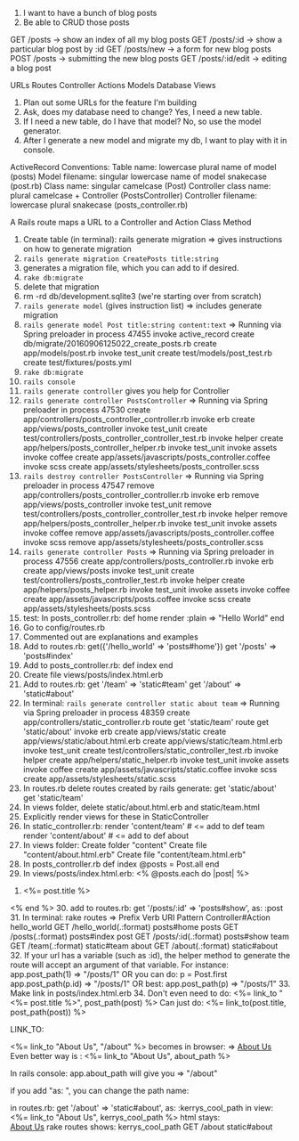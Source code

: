 1. I want to have a bunch of blog posts
2. Be able to CRUD those posts

GET /posts -> show an index of all my blog posts
GET /posts/:id -> show a particular blog post by :id
GET /posts/new -> a form for new blog posts
POST /posts -> submitting the new blog posts
GET /posts/:id/edit -> editing a blog post

URLs
Routes
Controller Actions
Models
Database
Views

1. Plan out some URLs for the feature I'm building
2. Ask, does my database need to change? Yes, I need a new table.
3. If I need a new table, do I have that model? No, so use the model generator.
4. After I generate a new model and migrate my db, I want to play with it in console.

ActiveRecord Conventions:
Table name: lowercase plural name of model (posts)
Model filename: singular lowercase name of model snakecase (post.rb)
Class name: singular camelcase (Post)
Controller class name: plural camelcase + Controller (PostsController)
Controller filename: lowercase plural snakecase (posts_controller.rb)

A Rails route maps a URL to a Controller and Action
                              Class          Method

1. Create table (in terminal):
  rails generate migration
    => gives instructions on how to generate migration
2. `rails generate migration CreatePosts title:string`
3. generates a migration file, which you can add to if desired.
4. `rake db:migrate`
5. delete that migration
6. rm -rd db/development.sqlite3 (we're starting over from scratch)
7. `rails generate model` (gives instruction list)
  => includes generate migration
8. `rails generate model Post title:string content:text`
  => Running via Spring preloader in process 47455
      invoke  active_record
      create    db/migrate/20160906125022_create_posts.rb
      create    app/models/post.rb
      invoke    test_unit
      create      test/models/post_test.rb
      create      test/fixtures/posts.yml
9. `rake db:migrate`
10. `rails console`
11. `rails generate controller` gives you help for Controller
12. `rails generate controller PostsController`
  => Running via Spring preloader in process 47530
      create  app/controllers/posts_controller_controller.rb
      invoke  erb
      create    app/views/posts_controller
      invoke  test_unit
      create    test/controllers/posts_controller_controller_test.rb
      invoke  helper
      create    app/helpers/posts_controller_helper.rb
      invoke    test_unit
      invoke  assets
      invoke    coffee
      create      app/assets/javascripts/posts_controller.coffee
      invoke    scss
      create      app/assets/stylesheets/posts_controller.scss
13. `rails destroy controller PostsController`
  => Running via Spring preloader in process 47547
      remove  app/controllers/posts_controller_controller.rb
      invoke  erb
      remove    app/views/posts_controller
      invoke  test_unit
      remove    test/controllers/posts_controller_controller_test.rb
      invoke  helper
      remove    app/helpers/posts_controller_helper.rb
      invoke    test_unit
      invoke  assets
      invoke    coffee
      remove      app/assets/javascripts/posts_controller.coffee
      invoke    scss
      remove      app/assets/stylesheets/posts_controller.scss
14. `rails generate controller Posts`
  => Running via Spring preloader in process 47556
      create  app/controllers/posts_controller.rb
      invoke  erb
      create    app/views/posts
      invoke  test_unit
      create    test/controllers/posts_controller_test.rb
      invoke  helper
      create    app/helpers/posts_helper.rb
      invoke    test_unit
      invoke  assets
      invoke    coffee
      create      app/assets/javascripts/posts.coffee
      invoke    scss
      create      app/assets/stylesheets/posts.scss
15. test: In posts_controller.rb:
      def home
        render :plain => "Hello World"
      end
16. Go to config/routes.rb
17. Commented out are explanations and examples
18. Add to routes.rb:
      get({'/hello_world' => 'posts#home'})
      get '/posts' => 'posts#index'
19. Add to posts_controller.rb:
      def index
      end
20. Create file views/posts/index.html.erb
21. Add to routes.rb:
      get '/team' => 'static#team'
      get '/about' => 'static#about'
22. In terminal:
      `rails generate controller static about team`
      => Running via Spring preloader in process 48359
      create  app/controllers/static_controller.rb
       route  get 'static/team'
       route  get 'static/about'
      invoke  erb
      create    app/views/static
      create    app/views/static/about.html.erb
      create    app/views/static/team.html.erb
      invoke  test_unit
      create    test/controllers/static_controller_test.rb
      invoke  helper
      create    app/helpers/static_helper.rb
      invoke    test_unit
      invoke  assets
      invoke    coffee
      create      app/assets/javascripts/static.coffee
      invoke    scss
      create      app/assets/stylesheets/static.scss
23. In routes.rb delete routes created by rails generate:
        get 'static/about'
        get 'static/team'
24. In views folder, delete static/about.html.erb and static/team.html
25. Explicitly render views for these in StaticController
26. In static_controller.rb:
    render 'content/team' # <= add to def team
    render 'content/about' # <= add to def about
27. In views folder:
  Create folder "content"
  Create file "content/about.html.erb"
  Create file "content/team.html.erb"
28. In posts_controller.rb
  def index
    @posts = Post.all
  end
29. In views/posts/index.html.erb:
<% @posts.each do |post| %>
<ol>
  <li><%= post.title %></li>
</ol>
<% end %>
30. add to routes.rb:
  get '/posts/:id' => 'posts#show', as: :post
31. In terminal:
  rake routes
  =>
  Prefix Verb URI Pattern            Controller#Action
hello_world GET  /hello_world(.:format) posts#home
      posts GET  /posts(.:format)       posts#index
       post GET  /posts/:id(.:format)   posts#show
       team GET  /team(.:format)        static#team
      about GET  /about(.:format)       static#about
32. If your url has a variable (such as :id), the helper method to generate the route will accept an argument of that variable. For instance:
  app.post_path(1)
    => "/posts/1"
  OR you can do:
  p = Post.first
  app.post_path(p.id)
    => "/posts/1"
  OR best:
  app.post_path(p)
    => "/posts/1"
33. Make link in posts/index.html.erb
34. Don't even need to do: <%= link_to "<%= post.title %>", post_path(post) %>
      Can just do:
      <%= link_to(post.title, post_path(post)) %>


LINK_TO:

<%= link_to "About Us", "/about" %>
becomes in browser:
   => <a href="/about">About Us</a>
Even better way is :
<%= link_to "About Us", about_path %>

In rails console:
app.about_path will give you
  => "/about"

if you add "as: ", you can change the path name:

in routes.rb:
  get '/about' => 'static#about', as: :kerrys_cool_path
in view:
  <%= link_to "About Us", kerrys_cool_path %>
html stays:   
  <a href="/about">About Us</a>
rake routes shows:
  kerrys_cool_path GET /about static#about
